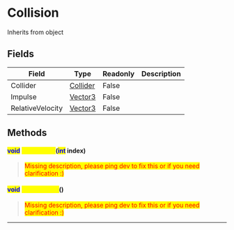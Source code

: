 # Collision
Inherits from object
## Fields
|Field|Type|Readonly|Description|
|---|---|---|---|
|Collider|[Collider](../objects/Collider.md)|False||
|Impulse|[Vector3](../objects/Vector3.md)|False||
|RelativeVelocity|[Vector3](../objects/Vector3.md)|False||
## Methods
#### <mark style="color:blue;">void</mark> <mark style="color:yellow;">GetContact</mark>(<mark style="color:blue;">int</mark> index)
> <mark style="color:red;">Missing description, please ping dev to fix this or if you need clarification :)</mark>
#### <mark style="color:blue;">void</mark> <mark style="color:yellow;">GetContacts</mark>()
> <mark style="color:red;">Missing description, please ping dev to fix this or if you need clarification :)</mark>

---

